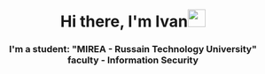 <h1 align="center">Hi there, I'm Ivan<img src="https://github.com/blackcater/blackcater/raw/main/images/Hi.gif" height="32"/></h1>
<h3 align="center">I'm a student: "MIREA - Russain Technology University" 
  faculty - Information Security</h3>
